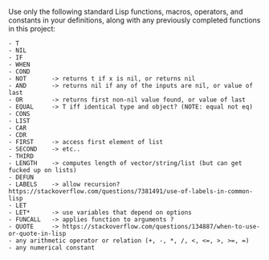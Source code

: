 Use only the following standard Lisp functions, macros, operators, and constants in your definitions, along with any previously completed functions in this project:

    - T
    - NIL
    - IF
    - WHEN
    - COND
    - NOT       -> returns t if x is nil, or returns nil
    - AND       -> returns nil if any of the inputs are nil, or value of last
    - OR        -> returns first non-nil value found, or value of last
    - EQUAL     -> T iff identical type and object? (NOTE: equal not eq)
    - CONS
    - LIST
    - CAR
    - CDR
    - FIRST     -> access first element of list
    - SECOND    -> etc..
    - THIRD
    - LENGTH    -> computes length of vector/string/list (but can get fucked up on lists)
    - DEFUN
    - LABELS    -> allow recursion? https://stackoverflow.com/questions/7381491/use-of-labels-in-common-lisp
    - LET 
    - LET*      -> use variables that depend on options
    - FUNCALL   -> applies function to arguments ?
    - QUOTE     -> https://stackoverflow.com/questions/134887/when-to-use-or-quote-in-lisp
    - any arithmetic operator or relation (+, -, *, /, <, <=, >, >=, =)
    - any numerical constant

